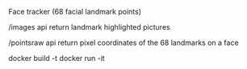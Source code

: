 Face tracker (68 facial landmark points)

/images api 
return landmark highlighted pictures

/pointsraw api
return pixel coordinates of the 68 landmarks on a face

docker build -t <tag>
docker run -it <image>
